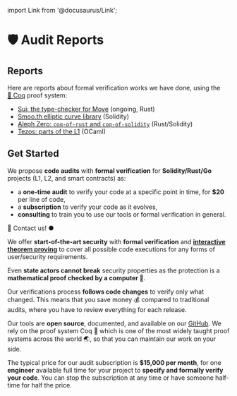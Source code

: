 import Link from '@docusaurus/Link';

# 🛡️ Audit Reports

## Reports

Here are reports about formal verification works we have done, using the [🐓&nbsp;Coq](https://coq.inria.fr/) proof system:

- <a href="/reports/sui-type-checker/book/">Sui: the type-checker for Move</a> (ongoing, Rust)
- <a href="/reports/smoo.th/book/">Smoo.th elliptic curve library</a> (Solidity)
- <a href="/reports/aleph-zero/book/">Aleph Zero: `coq-of-rust` and `coq-of-solidity`</a> (Rust/Solidity)
- <a href="/reports/tezos/book/">Tezos: parts of the L1</a> (OCaml)

## Get Started

We propose **code audits** with **formal verification** for **Solidity/Rust/Go** projects (L1, L2, and smart contracts) as:

- a **one-time audit** to verify your code at a specific point in time, for **$20** per line of code,
- a **subscription** to verify your code as it evolves,
- **consulting** to train you to use our tools or formal verification in general.

<Link
  className="button button--secondary button--lg"
  href="mailto:&#099;&#111;&#110;&#116;&#097;&#099;&#116;&#064;formal&#046;&#108;&#097;&#110;&#100;"
  style={{marginBottom: 40, marginTop: 20}}
>
  <span>🦸&nbsp;Contact us! <span style={{color: "#27ae60", marginLeft: 10}}>●</span></span>
</Link>

We offer **start-of-the-art security** with **formal verification** and **[interactive theorem proving](https://coq.inria.fr/)** to cover all possible code executions for any forms of user/security requirements.

Even **state actors cannot break** security properties as the protection is a **mathematical proof checked by a computer&nbsp;🦸**.

Our verifications process **follows code changes** to verify only what changed. This means that you save money&nbsp;💰 compared to traditional audits, where you have to review everything for each release.

Our tools are **open source**, documented, and available on our [GitHub](https://github.com/formal-land). We rely on the proof system Coq&nbsp;🐓 which is one of the most widely taught proof systems across the world&nbsp;🌏, so that you can maintain our work on your side.

The typical price for our audit subscription is **$15,000 per month**, for one **engineer** available full time for your project to **specify and formally verify your code**. You can stop the subscription at any time or have someone half-time for half the price.

<!-- Contact us on [📧 &#099;&#111;&#110;&#116;&#097;&#099;&#116;&#064;formal&#046;&#108;&#097;&#110;&#100;](mailto:contact@formal.land) to get started! -->
